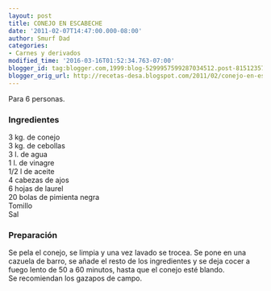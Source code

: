 ```yaml
---
layout: post
title: CONEJO EN ESCABECHE
date: '2011-02-07T14:47:00.000-08:00'
author: Smurf Dad
categories:
- Carnes y derivados
modified_time: '2016-03-16T01:52:34.763-07:00'
blogger_id: tag:blogger.com,1999:blog-5299957599287034512.post-8151235777343811753
blogger_orig_url: http://recetas-desa.blogspot.com/2011/02/conejo-en-escabeche.html
---
```


Para 6 personas.<br /><h3>Ingredientes</h3>3 kg. de conejo<br />3 kg. de cebollas<br />3 l. de agua<br />1 l. de vinagre<br />1/2 l de aceite<br />4 cabezas de ajos<br />6 hojas de laurel<br />20 bolas de pimienta negra<br />Tomillo<br />Sal<br /><h3>Preparación</h3>Se pela el conejo, se limpia y una vez lavado se trocea. Se pone en una cazuela de barro, se añade el resto de los ingredientes y se deja cocer a fuego lento de 50 a 60 minutos, hasta que el conejo esté blando.<br />Se recomiendan los gazapos de campo.